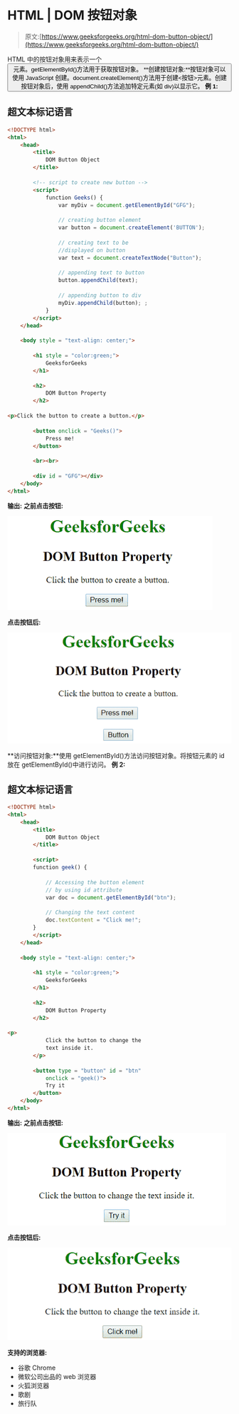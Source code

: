 # HTML | DOM 按钮对象

> 原文:[https://www.geeksforgeeks.org/html-dom-button-object/](https://www.geeksforgeeks.org/html-dom-button-object/)

HTML 中的按钮对象用来表示一个<button>元素。getElementById()方法用于获取按钮对象。
**创建按钮对象:**按钮对象可以使用 JavaScript 创建。document.createElement()方法用于创建<按钮>元素。创建按钮对象后，使用 appendChild()方法追加特定元素(如 div)以显示它。
**例 1:**</button> 

## 超文本标记语言

```html
<!DOCTYPE html>
<html>
    <head>
        <title>
            DOM Button Object
        </title>

        <!-- script to create new button -->
        <script>
            function Geeks() {
                var myDiv = document.getElementById("GFG");

                // creating button element
                var button = document.createElement('BUTTON');

                // creating text to be
                //displayed on button
                var text = document.createTextNode("Button");

                // appending text to button
                button.appendChild(text);

                // appending button to div
                myDiv.appendChild(button); ;
            }
        </script>
    </head>

    <body style = "text-align: center;">

        <h1 style = "color:green;">
            GeeksforGeeks
        </h1>

        <h2>
            DOM Button Property
        </h2>

<p>Click the button to create a button.</p>

        <button onclick = "Geeks()">
            Press me!
        </button>

        <br><br>

        <div id = "GFG"></div>
    </body>
</html>                   
```

**输出:**
**之前点击按钮:**

![buttonobj](img/7edee99114ae7841c1c6cd5f527976ca.png)

**点击按钮后:**

![buttonobj](img/63f3109ecda1bdb5563ab814700db2b8.png)

**访问按钮对象:**使用 getElementById()方法访问按钮对象。将按钮元素的 id 放在 getElementById()中进行访问。
**例 2:**

## 超文本标记语言

```html
<!DOCTYPE html>
<html>
    <head>
        <title>
            DOM Button Object
        </title>

        <script>
        function geek() {

            // Accessing the button element
            // by using id attribute
            var doc = document.getElementById("btn");

            // Changing the text content
            doc.textContent = "Click me!";
        }
        </script>
    </head>

    <body style = "text-align: center;">

        <h1 style = "color:green;">
            GeeksforGeeks
        </h1>

        <h2>
            DOM Button Property
        </h2>

<p>
            Click the button to change the
            text inside it.
        </p>

        <button type = "button" id = "btn"
            onclick = "geek()">
            Try it
        </button>
    </body>
</html>                   
```

**输出:**
**之前点击按钮:**

![buttonobj](img/2199892494e00ebf5dc4b05e40c4bf3a.png)

**点击按钮后:**

![buttonobj](img/8904187b25aa3cbe26711e5461a44de6.png)

**支持的浏览器:**

*   谷歌 Chrome
*   微软公司出品的 web 浏览器
*   火狐浏览器
*   歌剧
*   旅行队